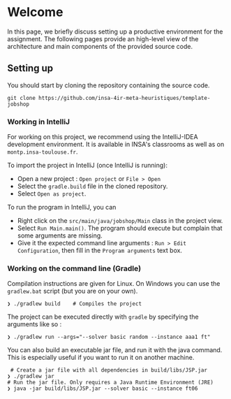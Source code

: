 # Welcome

In this page, we briefly discuss setting up a productive environment for the assignment. The following pages provide an high-level view of the architecture and main components of the provided source code.

## Setting up


You should start by cloning the repository containing the source code.

```
git clone https://github.com/insa-4ir-meta-heuristiques/template-jobshop
```

### Working in IntelliJ

For working on this project, we recommend using the IntelliJ-IDEA development environment. It is available in INSA's 
classrooms as well as on `montp.insa-toulouse.fr`.

To import the project in IntelliJ (once IntelliJ is running):

 - Open a new project : `Open project` or `File > Open`
 - Select the `gradle.build` file in the cloned repository. 
 - Select `Open as project`.

To run the program in IntelliJ, you can 

 - Right click on the `src/main/java/jobshop/Main` class in the project view.
 - Select `Run Main.main()`. The program should execute but complain that some arguments are missing.
 - Give it the expected command line arguments : `Run > Edit Configuration`, then fill in the `Program arguments` text box.

### Working on the command line (Gradle)

Compilation instructions are given for Linux. On Windows you can use the `gradlew.bat` script (but you are on your own).

```
❯ ./gradlew build    # Compiles the project
```

The project can be executed directly with `gradle` by specifying the arguments like so :

```
❯ ./gradlew run --args="--solver basic random --instance aaa1 ft"
```

You can also build an executable jar file, and run it with the java command.
This is especially useful if you want to run it on another machine.

```
 # Create a jar file with all dependencies in build/libs/JSP.jar
❯ ./gradlew jar     
# Run the jar file. Only requires a Java Runtime Environment (JRE)
❯ java -jar build/libs/JSP.jar --solver basic --instance ft06
```


